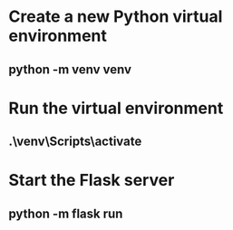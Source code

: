 # Create a new Python virtual environment
## python -m venv venv

# Run the virtual environment
## .\venv\Scripts\activate

# Start the Flask server
## python -m flask run